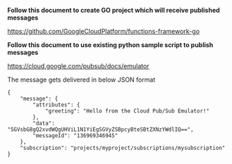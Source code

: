 **Follow this document to create GO project which will receive published messages**

https://github.com/GoogleCloudPlatform/functions-framework-go

**Follow this document to use existing python sample script to publish messages**

https://cloud.google.com/pubsub/docs/emulator

The message gets delivered in below JSON format

```
{
    "message": {
        "attributes": {
            "greeting": "Hello from the Cloud Pub/Sub Emulator!"
        },
        "data": "SGVsbG8gQ2xvdWQgUHViL1N1YiEgSGVyZSBpcyBteSBtZXNzYWdlIQ==",
        "messageId": "136969346945"
    },
    "subscription": "projects/myproject/subscriptions/mysubscription"
}
```